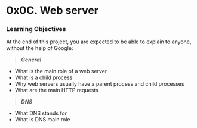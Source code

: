 # 0x0C. Web server

### Learning Objectives
At the end of this project, you are expected to be able to explain to anyone, without the help of Google:

> _**General**_
* What is the main role of a web server
* What is a child process
* Why web servers usually have a parent process and child processes
* What are the main HTTP requests

> _**DNS**_
* What DNS stands for
* What is DNS main role
